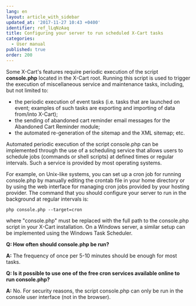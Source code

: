 ```yaml
---
lang: en
layout: article_with_sidebar
updated_at: '2017-11-27 10:43 +0400'
identifier: ref_lLqNzAaq
title: Сonfiguring your server to run scheduled X-Cart tasks
categories:
  - User manual
published: true
order: 200
---
```



Some X-Cart's features require periodic execution of the script **console.php** located in the X-Cart root. Running this script is used to trigger the execution of miscellaneous service and maintenance tasks, including, but not limited to:

*   the periodic execution of event tasks (i.e. tasks that are launched on event; examples of such tasks are exporting and importing of data from/into X-Cart);
*   the sending of abandoned cart reminder email messages for the Abandoned Cart Reminder module;
*   the automated re-generation of the sitemap and the XML sitemap; etc.

Automated periodic execution of the script console.php can be implemented through the use of a scheduling service that allows users to schedule jobs (commands or shell scripts) at defined times or regular intervals. Such a service is provided by most operating systems. 

For example, on Unix-like systems, you can set up a cron job for running console.php by manually editing the crontab file in your home directory or by using the web interface for managing cron jobs provided by your hosting provider. The command that you should configure your server to run in the background at regular intervals is:

```
php console.php --target=cron
```

where "console.php" must be replaced with the full path to the console.php script in your X-Cart installation. On a Windows server, a similar setup can be implemented using the Windows Task Scheduler. 

**Q: How often should console.php be run?**

**A:** The frequency of once per 5-10 minutes should be enough for most tasks.

**Q: Is it possible to use one of the free cron services available online to run console.php?**

**A:** No. For security reasons, the script console.php can only be run in the console user interface (not in the browser).
